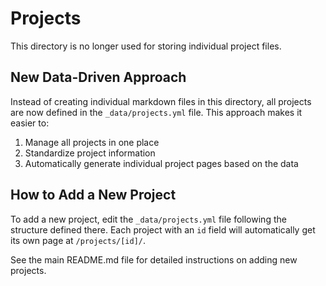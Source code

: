 # Projects

This directory is no longer used for storing individual project files.

## New Data-Driven Approach

Instead of creating individual markdown files in this directory, all projects are now defined in the `_data/projects.yml` file. This approach makes it easier to:

1. Manage all projects in one place
2. Standardize project information
3. Automatically generate individual project pages based on the data

## How to Add a New Project

To add a new project, edit the `_data/projects.yml` file following the structure defined there. Each project with an `id` field will automatically get its own page at `/projects/[id]/`.

See the main README.md file for detailed instructions on adding new projects. 